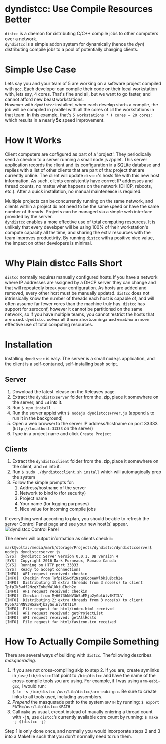 # dyndistcc: Use Compile Resources Better
```distcc``` is a daemon for distributing C/C++ compile jobs to other computers over a network.  
```dyndistcc``` is a simple addon system for dynamically (hence the *dyn*) distributing compile jobs to a pool of potentially changing clients.

# Simple Use Case
Lets say you and your team of 5 are working on a software project compiled with ```gcc```. Each developer can compile their code on their local workstation with, lets say, 4 cores. That's fine and all, but we want to go faster, and cannot afford new beast workstations.  
However with ```dyndistcc``` installed, when each develop starts a compile, the job will be compiled in parallel with all the cores of all the workstations in that team. In this example, that's ```5 workstations * 4 cores = 20 cores```; which results in a nearly **5x** speed improvement.

# How It Works
Client computers are configured as part of a 'project'. They periodically send a checkin to a server running a small node.js applet. This server application records the client and its configuration in a SQLite database and replies with a list of other clients that are part of that project that are currently online. The client will update ```distcc```'s hosts file with this new host information. As such, clients consistently have correct IP addresses and thread counts, no matter what happens on the network (DHCP, reboots, etc.). After a quick installation, no manual maintenence is required.

Multiple projects can be concurrently running on the same network, and clients within a project do not need to be the same speed or have the same number of threads. Projects can be managed via a simple web interface provided by the server.  
```dyndistcc``` enables a more effective use of total computing resources. It is unlikely that every developer will be using 100% of their workstation's compute capacity all the time, and sharing the extra resources with the team improves productivity. By running ```distcc``` with a positive nice value, the impact on other developers is minimal.

# Why Plain distcc Falls Short
```distcc``` normally requires manually configured hosts. If you have a network where IP addresses are assigned by a DHCP server, they can change and that will repeatedly break your configuration. As hosts are added and removed, every other host must be manually updated. ```distcc``` does not intrinsically know the number of threads each host is capable of, and will often assume far fewer cores than the machine truly has. ```distcc``` has support for zeroconf, however it cannot be partitioned on the same network, so if you have multiple teams, you cannot restrict the hosts that are used. ```dyndistcc``` solves all these shortcomings and enables a more effective use of total computing resources.

# Installation
Installing ```dyndistcc``` is easy. The server is a small node.js application, and the client is a self-contained, self-installing bash script.
## Server
1. Download the latest release on the Releases page.  
2. Extract the ```dyndistccserver``` folder from the .zip, place it somewhere on the server, and ```cd``` into it.
3. Run ```$ npm install .```
4. Run the server applet with ```$ nodejs dyndistccserver.js``` (append ```&``` to run it in the background)
5. Open a web browser to the server IP address/hostname on port 33333 (```http://localhost:33333``` on the server)
6. Type in a project name and click ```Create Project```

## Clients
1. Extract the ```dyndistccclient``` folder from the .zip, place it somewhere on the client, and ```cd``` into it.
2. Run ```$ sudo ./dyndistccclient.sh install``` which will automagically prep the system
3. Follow the simple prompts for:
   1. Address/hostname of the server
   2. Network to bind to (for security)
   3. Project name
   4. Your name (for logging purposes)
   5. Nice value for incoming compile jobs

If everything went according to plan, you should be able to refresh the server Control Panel page and see your new host(s) appear.
![dyndistcc Control Panel](http://furneaux.ca/dyndistcc/dyndistcc0.0.1.png "dyndistcc Control Panel")

The server will output information as clients checkin:
```
mark@volta:/media/mark/storage/Projects/dyndistcc/dyndistccserver$ nodejs dyndistccserver.js 
[SYS]  dyndistcc Server Version 0.0.1, DB Version 4
[SYS]  Copyright 2016 Mark Furneaux, Romaco Canada
[SYS]  Running on HTTP port 33333
[SYS]  Ready to accept connections
[INFO]  API request received: checkin
[INFO]  Checkin from TpfpIk5wdf2NzqXEobeWWlbkiuIbch2e
[INFO]  Distributing 18 extra threads from 3 node(s) to client TpfpIk5wdf2NzqXEobeWWlbkiuIbch2e
[INFO]  API request received: checkin
[INFO]  Checkin from My6673hNNV3W5aEMjb2yGolWlvtKTILV
[INFO]  Distributing 22 extra threads from 3 node(s) to client My6673hNNV3W5aEMjb2yGolWlvtKTILV
[INFO]  File request for html/index.html received
[INFO]  API request received: getProjectList
[INFO]  API request received: getAllHosts
[INFO]  File request for html/favicon.ico received
```

# How To Actually Compile Something
There are several ways of building with ```distcc```. The following describes *masquerading*.
1. If you are not cross-compiling skip to step 2. If you are, create symlinks in ```/usr/lib/distcc``` that point to ```/bin/distcc``` and have the name of the cross-compile tools you are using. For example, if I was using ```arm-eabi-gcc```, I would run:  
```$ ln -s /bin/distcc /usr/lib/distcc/arm-eabi-gcc```. Be sure to create links to all tools used, including assemblers.
2. *Prepend* the masquerade path to the system ```$PATH``` by running: ```$ export PATH=/usr/lib/distcc:$PATH```
3. Call ```make``` as usual, except instead of maually entering a thread count with ```-jN```, use ```distcc```'s currently available core count by running: ```$ make -j $(distcc -j)```

Step 1 is only done once, and normally you would incorporate steps 2 and 3 into a Makefile such that you don't normally need to run them.
